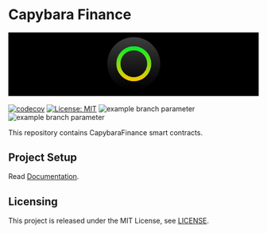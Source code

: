 # Capybara Finance

<p align="center">
  <img src="./docs/media/brlc-cover.png">
</p>

[![codecov](https://codecov.io/github/cloudwalk/brlc-capybara-finance/branch/main/graph/badge.svg)](https://codecov.io/github/cloudwalk/brlc-capybara-finance)
[![License: MIT](https://img.shields.io/badge/License-MIT-yellow.svg)](https://opensource.org/licenses/MIT)
![example branch parameter](https://github.com/cloudwalk/brlc-capybara-finance/actions/workflows/build.yml/badge.svg?branch=main)
![example branch parameter](https://github.com/cloudwalk/brlc-capybara-finance/actions/workflows/test.yml/badge.svg?branch=main)

This repository contains CapybaraFinance smart contracts.

## Project Setup

Read [Documentation](https://github.com/cloudwalk/brlc-dev-ex/blob/main/docs/DEVELOPMENT.md).

## Licensing

This project is released under the MIT License, see [LICENSE](./LICENSE).
